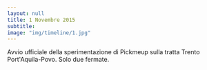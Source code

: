 ```yaml
---
layout: null
title: 1 Novembre 2015
subtitle:
image: "img/timeline/1.jpg"
---
```

Avvio ufficiale della sperimentazione di Pickmeup sulla tratta Trento Port'Aquila-Povo. Solo due fermate.
